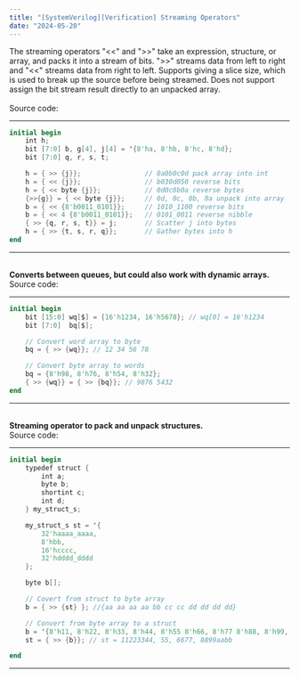 ```yaml
---
title: "[SystemVerilog][Verification] Streaming Operators"
date: "2024-05-20"
---
```


The streaming operators "<<" and ">>" take an expression, structure, or array, and packs it into a stream of bits. ">>" streams data from left to right and "<<" streams data from right to left. Supports giving a slice size, which is used to break up the source before being streamed. Does not support assign the bit stream result directly to an unpacked array.\
\
Source code:

---

```verilog
initial begin
	int h;
	bit [7:0] b, g[4], j[4] = '{8'ha, 8'hb, 8'hc, 8'hd};
	bit [7:0] q, r, s, t;

	h = { >> {j}};                // 0a0b0c0d pack array into int
	h = { << {j}};                // b030d050 reverse bits
	h = { << byte {j}};           // 0d0c0b0a reverse bytes
	{>>{g}} = { << byte {j}};     // 0d, 0c, 0b, 0a unpack into array
	b = { << {8'b0011_0101}};     // 1010_1100 reverse bits
	b = { << 4 {8'b0011_0101}};   // 0101_0011 reverse nibble
	{ >> {q, r, s, t}} = j;       // Scatter j into bytes
	h = { >> {t, s, r, q}};       // Gather bytes into h
end
```

---

\
**Converts between queues, but could also work with dynamic arrays.**\
Source code:

---

```verilog
initial begin
	bit [15:0] wq[$] = {16'h1234, 16'h5678}; // wq[0] = 16'h1234
	bit [7:0]  bq[$];

	// Convert word array to byte
	bq = { >> {wq}}; // 12 34 56 78

	// Convert byte array to words
	bq = {8'h98, 8'h76, 8'h54, 8'h32};
	{ >> {wq}} = { >> {bq}}; // 9876 5432
end

```

---

\
**Streaming operator to pack and unpack structures.**\
Source code:

---

```verilog
initial begin
	typedef struct {
		int a;
		byte b;
		shortint c;
		int d;
	} my_struct_s;

	my_struct_s st = '{
		32'haaaa_aaaa,
		8'hbb,
		16'hcccc,
		32'hdddd_dddd
	};

	byte b[];

	// Covert from struct to byte array
	b = { >> {st} }; //{aa aa aa aa bb cc cc dd dd dd dd}

	// Convert from byte array to a struct
	b = '{8'h11, 8'h22, 8'h33, 8'h44, 8'h55 8'h66, 8'h77 8'h88, 8'h99, 8'haa, 8'hbb};
	st = { >> {b}}; // st = 11223344, 55, 6677, 8899aabb

end
```

---
